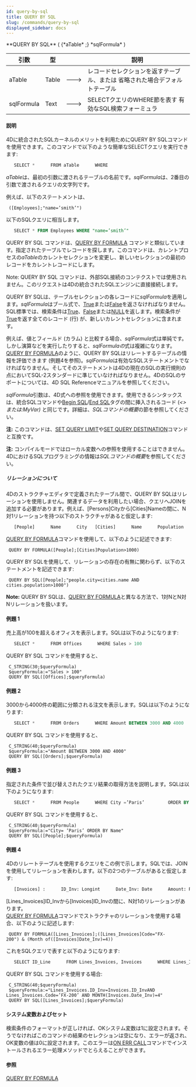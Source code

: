 ```yaml
---
id: query-by-sql
title: QUERY BY SQL
slug: /commands/query-by-sql
displayed_sidebar: docs
---
```


<!--REF #_command_.QUERY BY SQL.Syntax-->**QUERY BY SQL** ( {*aTable* ;} *sqlFormula* )<!-- END REF-->
<!--REF #_command_.QUERY BY SQL.Params-->
| 引数 | 型 |  | 説明 |
| --- | --- | --- | --- |
| aTable | Table | &#x1F852; | レコードセレクションを返すテーブル、または 省略された場合デフォルトテーブル |
| sqlFormula | Text | &#x1F852; | SELECTクエリのWHERE節を表す 有効なSQL検索フォーミュラ |

<!-- END REF-->

#### 説明 

<!--REF #_command_.QUERY BY SQL.Summary-->4Dに統合されたSQLカーネルのメリットを利用ためにQUERY BY SQLコマンドを使用できます。<!-- END REF-->このコマンドで以下のような簡単なSELECTクエリを実行できます:

```SQL
   SELECT *      FROM aTable      WHERE 
```

*aTable*は、最初の引数に渡されるテーブルの名前です。*sqlFormula*は、2番目の引数で渡されるクエリの文字列です。

例えば、以下のステートメントは、

```4d
 ([Employees];"name=’smith’")
```

以下のSQLクエリに相当します。

```SQL
   SELECT * FROM Employees WHERE "name=’smith’"
```

QUERY BY SQL コマンドは、[QUERY BY FORMULA](query-by-formula.md "QUERY BY FORMULA") コマンドと類似しています。指定されたテーブルでレコードを探します。このコマンドは、カレントプロセスの*aTable*のカレントセレクションを変更し、新しいセレクションの最初のレコードをカレントレコードにします。

Note: QUERY BY SQL コマンドは、外部SQL接続のコンテクストでは使用されません。このリクエストは4Dの統合されたSQLエンジンに直接接続します。

QUERY BY SQLは、テーブルセレクションの各レコードに*sqlFormula*を適用します。*sqlFormula*はブール式で、[True](true.md "True")または[False](false.md "False")を返さなければなりません。SQL標準では、検索条件は[True](true.md "True")、[False](false.md "False")または[NULL](null.md "NULL")を返します。検索条件が[True](true.md "True")を返す全てのレコード (行) が、新しいカレントセレクションに含まれます。

例えば、値とフィールド (カラム) と比較する場合、*sqlFormula*式は単純です。しかし演算などを実行したりすると、*sqlFormulaの*式は複雑になります。[QUERY BY FORMULA](query-by-formula.md "QUERY BY FORMULA")のように、QUERY BY SQLはリレートするテーブルの情報を評価できます (例題4を参照)。*sqlFormula*は有効なSQLステートメントでなければなりません。そしてそのステートメントは4Dの現在のSQLの実行規則の点においてSQL-2スタンダードに準じていなければなりません。4DのSQLのサポートについては、4D SQL Referenceマニュアルを参照してください。

*sqlFormula*引数は、4D式への参照を使用できます。使用できるシンタックスは、統合SQLコマンドや[Begin SQL](begin-sql.md "Begin SQL")/[End SQL](end-sql.md "End SQL")タグの間に挿入されるコード (*<<MyVar>>*または*:MyVar)* と同じです。詳細は、*SQLコマンドの概要*の節を参照してください。

**注:** このコマンドは、[SET QUERY LIMIT](set-query-limit.md "SET QUERY LIMIT")や[SET QUERY DESTINATION](set-query-destination.md "SET QUERY DESTINATION")コマンドと互換です。

**注:** コンパイルモードではローカル変数への参照を使用することはできません。4DにおけるSQLプログラミングの情報は*SQLコマンドの概要*を参照してください。  

##### リレーションについて 

4Dのストラクチャエディタで定義されたテーブル間で、QUERY BY SQLはリレーションを使用しません。関連するデータを利用したい場合、クエリへJOINを追加する必要があります。例えば、\[Persons\]Cityから\[Cities\]Nameの間に、N対1リレーションを持つ以下のストラクチャがあると仮定します:

```SQL
   [People]      Name      City   [Cities]      Name      Population
```

[QUERY BY FORMULA](query-by-formula.md "QUERY BY FORMULA")コマンドを使用して、以下のように記述できます:

```4d
 QUERY BY FORMULA([People];[Cities]Population>1000)
```

QUERY BY SQLを使用して、リレーションの存在の有無に関わらず、以下のステートメントを記述できます:

```4d
 QUERY BY SQL([People];"people.city=cities.name AND cities.population>1000")
```

**Note:** QUERY BY SQLは、[QUERY BY FORMULA](query-by-formula.md "QUERY BY FORMULA")と異なる方法で、1対NとN対Nリレーションを扱います。

#### 例題 1 

売上高が100を超えるオフィスを表示します。SQLは以下のようになります: 

```SQL
   SELECT *      FROM Offices      WHERE Sales > 100
```

QUERY BY SQL コマンドを使用すると、

```4d
 C_STRING(30;$queryFormula)
 $queryFormula:="Sales > 100"
 QUERY BY SQL([Offices];$queryFormula)
```

#### 例題 2 

3000から4000件の範囲に分類される注文を表示します。SQLは以下のようになります: 

```SQL
   SELECT *      FROM Orders      WHERE Amount BETWEEN 3000 AND 4000
```

QUERY BY SQL コマンドを使用すると、

```4d
 C_STRING(40;$queryFormula)
 $queryFormula:="Amount BETWEEN 3000 AND 4000"
 QUERY BY SQL([Orders];$queryFormula)
```

#### 例題 3 

指定された条件で並び替えされたクエリ結果の取得方法を説明します。SQLは以下のようになります: 

```SQL
   SELECT *      FROM People      WHERE City =’Paris’         ORDER BY Name
```

QUERY BY SQL コマンドを使用すると、

```4d
 C_STRING(40;$queryFormula)
 $queryFormula:="City= ‘Paris’ ORDER BY Name"
 QUERY BY SQL([People];$queryFormula)
```

#### 例題 4 

4Dのリレートテーブルを使用するクエリをこの例で示します。SQLでは、JOINを使用してリレーションを表わします。以下の2つのテーブルがあると仮定します: 

```SQL
   [Invoices] :      ID_Inv: Longint      Date_Inv: Date      Amount: Real   [Lines_Invoices] :      ID_Line: Longint      ID_Inv: Longint      Code: Alpha (10)
```

\[Lines\_Invoices\]ID\_Invから\[Invoices\]ID\_Invの間に、N対1のリレーションがあります。  
[QUERY BY FORMULA](query-by-formula.md "QUERY BY FORMULA")コマンドでストラクチャのリレーションを使用する場合、以下のように記述します:

```4d
 QUERY BY FORMULA([Lines_Invoices];([Lines_Invoices]Code="FX-200") & (Month of([Invoices]Date_Inv)=4))
```

これをSQLクエリで表すと以下のようになります:

```SQL
   SELECT ID_Line      FROM Lines_Invoices, Invoices      WHERE Lines_Invoices.ID_Inv=Invoices.ID_Inv         AND Lines_Invoices.Code='FX-200'         AND MONTH(Invoices.Date_Inv) = 4
```

QUERY BY SQL コマンドを使用する場合:

```4d
 C_STRING(40;$queryFormula)
 $queryFormula:="Lines_Invoices.ID_Inv=Invoices.ID_InvAND Lines_Invoices.Code=’FX-200’ AND MONTH(Invoices.Date_Inv)=4"
 QUERY BY SQL([Lines_Invoices];$queryFormula)
```

#### システム変数およびセット 

検索条件のフォーマットが正しければ、OKシステム変数は1に設定されます。そうでなければこのコマンドの結果のセレクションは空になり、エラーが返され、OK変数の値は0に設定されます。このエラーは[ON ERR CALL](on-err-call.md "ON ERR CALL")コマンドでインストールされるエラー処理メソッドでとらえることができます。

#### 参照 

[QUERY BY FORMULA](query-by-formula.md)  